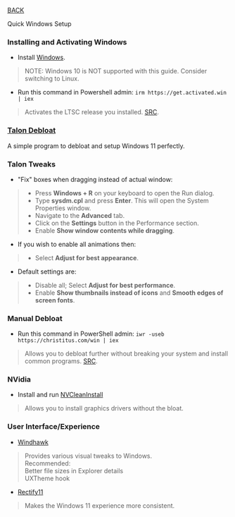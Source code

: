 
[BACK](..)

Quick Windows Setup

### Installing and Activating Windows
- Install [Windows](https://massgrave.dev/windows_11_links).
> NOTE: Windows 10 is NOT supported with this guide. Consider switching to Linux.
- Run this command in Powershell admin: ```irm https://get.activated.win | iex```
> Activates the LTSC release you installed. [SRC](https://github.com/massgravel/Microsoft-Activation-Scripts).

### [Talon Debloat](https://ravendevteam.org/software/talon/)
A simple program to debloat and setup Windows 11 perfectly.

### Talon Tweaks
- "Fix" boxes when dragging instead of actual window:
> - Press **Windows + R** on your keyboard to open the Run dialog.
> - Type **sysdm.cpl** and press **Enter**. This will open the System Properties window.
> - Navigate to the **Advanced** tab.
> - Click on the **Settings** button in the Performance section.
> - Enable **Show window contents while dragging**.
- If you wish to enable all animations then:
> - Select **Adjust for best appearance**.
- Default settings are:
> - Disable all; Select **Adjust for best performance**.
> - Enable **Show thumbnails instead of icons** and **Smooth edges of screen fonts**.

### Manual Debloat
- Run this command in PowerShell admin: ```iwr -useb https://christitus.com/win | iex```
> Allows you to debloat further without breaking your system and install common programs. [SRC](https://github.com/ChrisTitusTech/winutil).

### NVidia
- Install and run [NVCleanInstall](https://www.techpowerup.com/download/techpowerup-nvcleanstall)
> Allows you to install graphics drivers without the bloat.

### User Interface/Experience
- [Windhawk](https://windhawk.net/)
> Provides various visual tweaks to Windows.  
Recommended:  
Better file sizes in Explorer details  
UXTheme hook  
- [Rectify11](https://rectify11.net)
> Makes the Windows 11 experience more consistent.